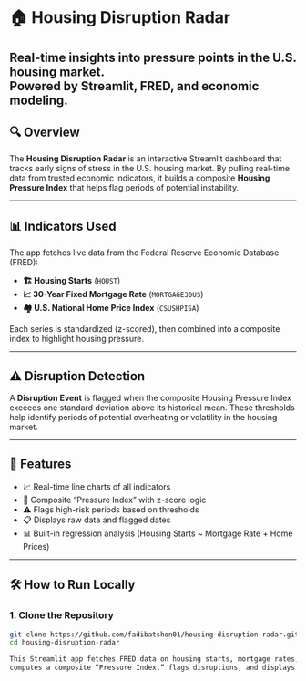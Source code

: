 # 🏠 Housing Disruption Radar

**Real-time insights into pressure points in the U.S. housing market.**  
Powered by Streamlit, FRED, and economic modeling.
---

## 🔍 Overview

The **Housing Disruption Radar** is an interactive Streamlit dashboard that tracks early signs of stress in the U.S. housing market. By pulling real-time data from trusted economic indicators, it builds a composite **Housing Pressure Index** that helps flag periods of potential instability.

---

## 📊 Indicators Used

The app fetches live data from the Federal Reserve Economic Database (FRED):

- **🏗 Housing Starts** (`HOUST`)  
- **📈 30-Year Fixed Mortgage Rate** (`MORTGAGE30US`)  
- **🏘 U.S. National Home Price Index** (`CSUSHPISA`)

Each series is standardized (z-scored), then combined into a composite index to highlight housing pressure.

---

## ⚠️ Disruption Detection

A **Disruption Event** is flagged when the composite Housing Pressure Index exceeds one standard deviation above its historical mean. These thresholds help identify periods of potential overheating or volatility in the housing market.

---

## 🚀 Features

- 📈 Real-time line charts of all indicators  
- 🧮 Composite “Pressure Index” with z-score logic  
- ⚠️ Flags high-risk periods based on thresholds  
- 📋 Displays raw data and flagged dates  
- 📊 Built-in regression analysis (Housing Starts ~ Mortgage Rate + Home Prices)

---

## 🛠 How to Run Locally

### 1. Clone the Repository

```bash
git clone https://github.com/fadibatshon01/housing-disruption-radar.git
cd housing-disruption-radar

This Streamlit app fetches FRED data on housing starts, mortgage rates, and home prices,
computes a composite “Pressure Index,” flags disruptions, and displays an interactive dashboard.
